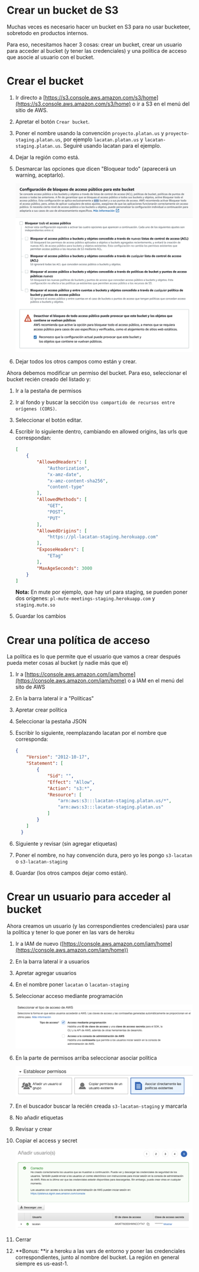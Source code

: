 # Crear un bucket de S3

Muchas veces es necesario hacer un bucket en S3 para no usar bucketeer, sobretodo en productos internos.

Para eso, necesitamos hacer 3 cosas: crear un bucket, crear un usuario para acceder al bucket (y tener las credenciales) y una política de acceso que asocie al usuario con el bucket.

# Crear el bucket

1. Ir directo a [https://s3.console.aws.amazon.com/s3/home](https://s3.console.aws.amazon.com/s3/home) o ir a S3 en el menú del sitio de AWS.

1. Apretar el botón `Crear bucket`.

1. Poner el nombre usando la convención `proyecto.platan.us` y `proyecto-staging.platan.us`, por ejemplo `lacatan.platan.us`  y `lacatan-staging.platan.us`. Seguiré usando lacatan para el ejemplo.

1. Dejar la región como está.

1. Desmarcar las opciones que dicen "Bloquear todo" (aparecerá un warning, aceptarlo).

    <img src='assets/crear-un-bucket-de-s3-1.png'/>

1. Dejar todos los otros campos como están y crear.



Ahora debemos modificar un permiso del bucket. Para eso, seleccionar el bucket recién creado del listado y:

1. Ir a la pestaña de permisos

1. Ir al fondo y buscar la sección `Uso compartido de recursos entre orígenes (CORS)`.

1. Seleccionar el botón editar.

1. Escribir lo siguiente dentro, cambiando en allowed origins, las urls que correspondan:

    ```json
    [
    	{
    		"AllowedHeaders": [
    			"Authorization",
    			"x-amz-date",
    			"x-amz-content-sha256",
    			"content-type"
    		],
    		"AllowedMethods": [
    			"GET",
    			"POST",
    			"PUT"
    		],
    		"AllowedOrigins": [
    			"https://pl-lacatan-staging.herokuapp.com"
    		],
    		"ExposeHeaders": [
    			"ETag"
    		],
    		"MaxAgeSeconds": 3000
    	}
    ]
    ```

    **Nota:** En mute por ejemplo, que hay url para staging, se pueden poner dos orígenes: `pl-mute-meetings-staging.herokuapp.com` y `staging.mute.so`

1. Guardar los cambios

# Crear una política de acceso

La política es lo que permite que el usuario que vamos a crear después pueda meter cosas al bucket (y nadie más que el)

1. Ir a [https://console.aws.amazon.com/iam/home](https://console.aws.amazon.com/iam/home) o a IAM en el menú del sito de AWS

1. En la barra lateral ir a "Políticas"

1. Apretar crear política

1. Seleccionar la pestaña JSON

1. Escribir lo siguiente, reemplazando lacatan por el nombre que corresponda:

    ```json
    {
        "Version": "2012-10-17",
        "Statement": [
            {
                "Sid": "",
                "Effect": "Allow",
                "Action": "s3:*",
                "Resource": [
                    "arn:aws:s3:::lacatan-staging.platan.us/*",
                    "arn:aws:s3:::lacatan-staging.platan.us"
                ]
            }
        ]
      }
    ```

1. Siguiente y revisar (sin agregar etiquetas)

1. Poner el nombre, no hay convención dura, pero yo les pongo `s3-lacatan` o `s3-lacatan-staging`

1. Guardar (los otros campos dejar como están).

# Crear un usuario para acceder al bucket

Ahora creamos un usuario (y las correspondientes credenciales) para usar la política y tener lo que poner en las vars de heroku

1. Ir a IAM de nuevo ([https://console.aws.amazon.com/iam/home](https://console.aws.amazon.com/iam/home))

1. En la barra lateral ir a usuarios

1. Apretar agregar usuarios

1. En el nombre poner `lacatan` o `lacatan-staging`

1. Seleccionar acceso mediante programación

    <img src='assets/crear-un-bucket-de-s3-2.png'/>

1. En la parte de permisos arriba seleccionar asociar política

    <img src='assets/crear-un-bucket-de-s3-3.png'/>

1. En el buscador buscar la recién creada `s3-lacatan-staging` y marcarla

1. No añadir etiquetas

1. Revisar y crear

1. Copiar el access y secret

    <img src='assets/crear-un-bucket-de-s3-4.png'/>

1. Cerrar

1. **Bonus: **ir a heroku a las vars de entorno y poner las credenciales correspondientes, junto al nombre del bucket. La región en general siempre es us-east-1.


